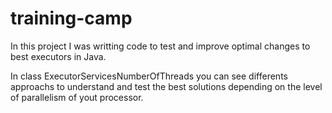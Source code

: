 # training-camp

In this project I was writting code to test and improve optimal changes to best executors in Java.

In class ExecutorServicesNumberOfThreads you can see differents approachs to understand and test the best solutions depending on the level of parallelism of yout processor.
